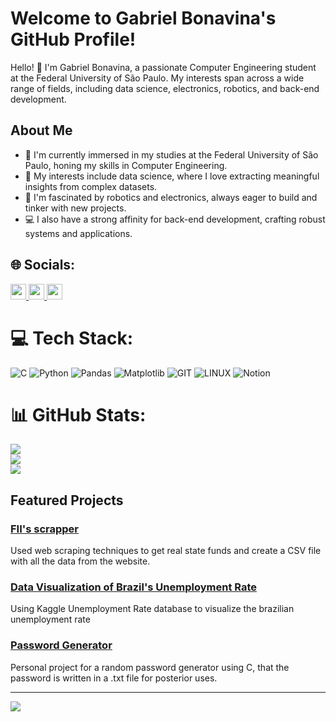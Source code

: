 # Welcome to Gabriel Bonavina's GitHub Profile!

Hello! 👋 I'm Gabriel Bonavina, a passionate Computer Engineering student at the Federal University of São Paulo. My interests span across a wide range of fields, including data science, electronics, robotics, and back-end development.

## About Me

- 🌱 I'm currently immersed in my studies at the Federal University of São Paulo, honing my skills in Computer Engineering.
- 👾 My interests include data science, where I love extracting meaningful insights from complex datasets.
- 🤖 I'm fascinated by robotics and electronics, always eager to build and tinker with new projects.
- 💻 I also have a strong affinity for back-end development, crafting robust systems and applications.

## 🌐 Socials:
<div>
  <a href="https://www.linkedin.com/in/gabriel-leal-bonavina-8388a7267/" target="_blank">
    <img src="https://img.shields.io/badge/LinkedIn-%230077B5.svg?logo=linkedin&logoColor=white" height="25">
  </a>
  <a href="mailto:gabriellbonavina@gmail.com" target="_blank">
    <img src="https://img.shields.io/badge/Gmail-D14836?style=flat&logo=gmail&logoColor=white" height="25">
  </a>
  <a href="https://www.instagram.com/gabrielbonavina/" target="_blank">
    <img src="https://img.shields.io/badge/Instagram-%23E4405F.svg?logo=Instagram&logoColor=white" height="25">
  </a>
</div> 

# 💻 Tech Stack:
![C](https://img.shields.io/badge/c-%2300599C.svg?style=for-the-badge&logo=c&logoColor=white) ![Python](https://img.shields.io/badge/python-3670A0?style=for-the-badge&logo=python&logoColor=ffdd54) ![Pandas](https://img.shields.io/badge/pandas-%23150458.svg?style=for-the-badge&logo=pandas&logoColor=white) ![Matplotlib](https://img.shields.io/badge/Matplotlib-%23ffffff.svg?style=for-the-badge&logo=Matplotlib&logoColor=black) ![GIT](https://img.shields.io/badge/Git-fc6d26?style=for-the-badge&logo=git&logoColor=white) ![LINUX](https://img.shields.io/badge/Linux-FCC624?style=for-the-badge&logo=linux&logoColor=black) ![Notion](https://img.shields.io/badge/Notion-%23000000.svg?style=for-the-badge&logo=notion&logoColor=white)

# 📊 GitHub Stats:
![](https://github-readme-stats.vercel.app/api?username=gbonavina&theme=dark&hide_border=false&include_all_commits=false&count_private=false)<br/>
![](https://github-readme-streak-stats.herokuapp.com/?user=gbonavina&theme=dark&hide_border=false)<br/>
![](https://github-readme-stats.vercel.app/api/top-langs/?username=gbonavina&theme=dark&hide_border=false&include_all_commits=false&count_private=false&layout=compact)


## Featured Projects

### [FII's scrapper](https://github.com/gbonavina/fii-s-scrapper)
Used web scraping techniques to get real state funds and create a CSV file with all the data from the website.

### [Data Visualization of Brazil's Unemployment Rate](https://github.com/gbonavina/data-visualization-projects)
Using Kaggle Unemployment Rate database to visualize the brazilian unemployment rate

### [Password Generator](https://github.com/gbonavina/passwordgenerator)
Personal project for a random password generator using C, that the password is written in a .txt file for posterior uses.

---
[![](https://visitcount.itsvg.in/api?id=gbonavina&icon=0&color=12)](https://visitcount.itsvg.in)

<!-- Proudly created with GPRM ( https://gprm.itsvg.in ) -->

<!---
gbonavina/gbonavina is a ✨ special ✨ repository because its `README.md` (this file) appears on your GitHub profile.
You can click the Preview link to take a look at your changes.
--->
